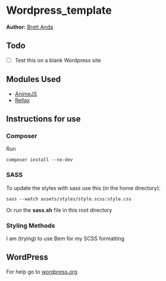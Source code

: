 # Wordpress_template
**Author:** [Brett Anda](https://brettanda.ca/about-me/)
## Todo
- [ ] Test this on a blank Wordpress site
## Modules Used
- [AnimeJS](https://animejs.com/)
- [Rellax](https://dixonandmoe.com/rellax/)
## Instructions for use
### Composer
Run 
```
composer install --no-dev
```
### SASS
To update the styles with sass use this (in the home directory):
```
sass --watch assets/styles/style.scss:style.css
```
Or run the **sass.sh** file in this root directory
### Styling Methods
I am (trying) to use Bem for my SCSS formatting
## WordPress
For help go to [wordpress.org](https://wordpress.org)
